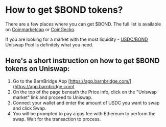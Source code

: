 # How to get $BOND tokens?

There are a few places where you can get $BOND. The full list is available on [Coinmarketcap](https://coinmarketcap.com/currencies/barnbridge/markets/) or [CoinGecko](https://www.coingecko.com/en/coins/barnbridge#markets).

If you are looking for a market with the most liquidity - [USDC/BOND](https://app.uniswap.org/#/swap?inputCurrency=0x0391d2021f89dc339f60fff84546ea23e337750f\&outputCurrency=0xa0b86991c6218b36c1d19d4a2e9eb0ce3606eb48) Uniswap Pool is definitely what you need.

## Here's a short instruction on how to get $BOND tokens on Uniswap:

1. Go to the BarnBridge App [https://app.barnbridge.com/](https://app.barnbridge.com)
2. On the top of the page beneath the Price info, click on the "Uniswap market" link and proceed to Uniswap.
3. Connect your wallet and enter the amount of USDC you want to swap and click Swap.
4. You will be prompted to pay a gas fee with Ethereum to perform the swap. Wait for the transaction to process.



